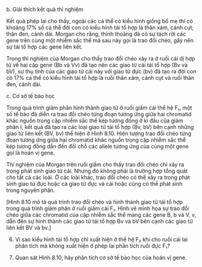 b. Giải thích kết quả thí nghiệm

Kết quả phép lai cho thấy, ngoài các cá thể có kiểu hình giống bố mẹ thì có khoảng 17% số cá thể đời con có kiểu hình tái tổ hợp là thân xám, cánh cụt; thân đen, cánh dài. Morgan cho rằng, thỉnh thoảng đã có sự tách rời các gene trên cùng một nhiễm sắc thể mà sau này gọi là trao đổi chéo, gây nên sự tái tổ hợp các gene liên kết.

Trong thí nghiệm của Morgan cho thấy trao đổi chéo xảy ra ở ruồi cái dị hợp tử về hai cặp gene (Bb và Vv) đã tạo nên các giao tử cái tái tổ hợp (Bv và bV), sự thụ tinh của các giao tử cái này với giao tử đực (bv) đã tạo ra đời con có 17% cá thể có kiểu hình tái tổ hợp là ruồi thân xám, cánh cụt và ruồi thân đen, cánh dài.

c. Cơ sở tế bào học

Trong quá trình giảm phân hình thành giao tử ở ruồi giấm cái thể hệ F₁, một số tế bào đã diễn ra trao đổi chéo từng đoạn tương ứng giữa hai chromatid khác nguồn trong cặp nhiễm sắc thể kép tương đồng ở kì đầu của giảm phân I, kết quả đã tạo ra các loại giao tử tái tổ hợp (Bv, bV) bên cạnh những giao tử liên kết (BV, bv) thể hiện ở Hình 8.10. Hiện tượng trao đổi chéo từng đoạn tương ứng giữa hai chromatid khác nguồn trong cặp nhiễm sắc thể kép tương đồng dẫn đến đổi chỗ các allele tương ứng của cùng một gene gọi là hoán vị gene.

Thí nghiệm của Morgan trên ruồi giấm cho thấy trao đổi chéo chỉ xảy ra trong phát sinh giao tử cái. Nhưng đó không phải là trường hợp tổng quát cho tất cả các loài. Ở các loài khác, trao đổi chéo có thể xảy ra trong phát sinh giao tử đực hoặc cả giao tử đực và cái hoặc cũng có thể phát sinh trong nguyên phân.

[Hình 8.10 mô tả quá trình trao đổi chéo và hình thành giao tử tái tổ hợp trong quá trình giảm phân ở ruồi giấm cái F₁. Hình vẽ minh họa sự trao đổi chéo giữa các chromatid của cặp nhiễm sắc thể mang các gene B, b và V, v, dẫn đến sự hình thành các giao tử tái tổ hợp Bv và bV bên cạnh các giao tử liên kết BV và bv.]

6. Vì sao kiểu hình tái tổ hợp chỉ xuất hiện ở thế hệ F₂ khi cho ruồi cái lai phân tích mà không xuất hiện ở phép lai phân tích ruồi đực F₁?

7. Quan sát Hình 8.10, hãy phân tích cơ sở tế bào học của hoán vị gene.